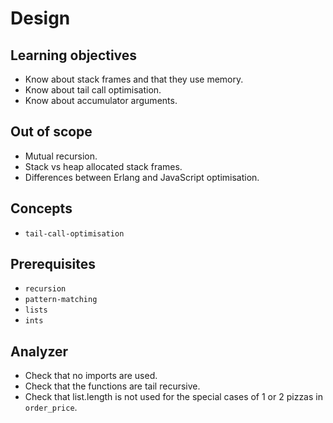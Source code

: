 # Design

## Learning objectives

- Know about stack frames and that they use memory.
- Know about tail call optimisation.
- Know about accumulator arguments.

## Out of scope

- Mutual recursion.
- Stack vs heap allocated stack frames.
- Differences between Erlang and JavaScript optimisation.

## Concepts

- `tail-call-optimisation`

## Prerequisites

- `recursion`
- `pattern-matching`
- `lists`
- `ints`

## Analyzer

- Check that no imports are used.
- Check that the functions are tail recursive.
- Check that list.length is not used for the special cases of 1 or 2 pizzas in `order_price`.
